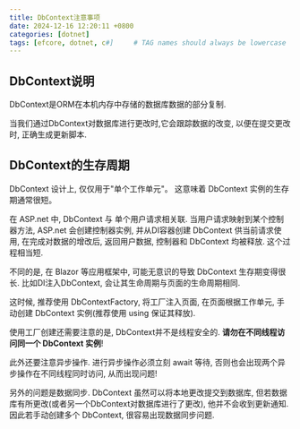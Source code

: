```yaml
---
title: DbContext注意事项
date: 2024-12-16 12:20:11 +0800
categories: [dotnet]
tags: [efcore, dotnet, c#]     # TAG names should always be lowercase
---
```


## DbContext说明
DbContext是ORM在本机内存中存储的数据库数据的部分复制. 

当我们通过DbContext对数据库进行更改时,它会跟踪数据的改变, 以便在提交更改时, 正确生成更新脚本.

## DbContext的生存周期

DbContext 设计上, 仅仅用于"单个工作单元"。 这意味着 DbContext 实例的生存期通常很短。

在 ASP.net 中, DbContext 与 单个用户请求相关联. 当用户请求映射到某个控制器方法, ASP.net 会创建控制器实例, 并从DI容器创建 DbContext 供当前请求使用, 在完成对数据的增改后, 返回用户数据, 控制器和 DbContext 均被释放. 这个过程相当短. 

不同的是, 在 Blazor 等应用框架中, 可能无意识的导致 DbContext 生存期变得很长. 比如DI注入DbContext, 会让其生命周期与页面的生命周期相同.

这时候, 推荐使用 DbContextFactory, 将工厂注入页面, 在页面根据工作单元, 手动创建 DbContext 实例(推荐使用 using 保证其释放).

使用工厂创建还需要注意的是, DbContext并不是线程安全的. __请勿在不同线程访问同一个 DbContext 实例__!

此外还要注意异步操作. 进行异步操作必须立刻 await 等待, 否则也会出现两个异步操作在不同线程同时访问, 从而出现问题!

另外的问题是数据同步. DbContext 虽然可以将本地更改提交到数据库, 但若数据库有所更改(或者另一个DbContext对数据库进行了更改), 他并不会收到更新通知. 因此若手动创建多个 DbContext, 很容易出现数据同步问题.
